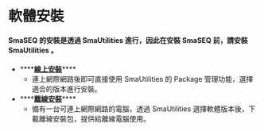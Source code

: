# 軟體安裝

#### SmaSEQ 的安裝是透過 SmaUtilities 進行，因此在安裝 SmaSEQ 前，請安裝 SmaUtilities 。

* \*\*\*\*[**線上安裝**](https://smasoft.gitbook.io/smaseq-manual/jing-pei-zhi/an/xian-shang-an-zhuang)\*\*\*\*
  * 連上網際網路後即可直接使用 SmaUtilities 的 Package 管理功能，選擇適合的版本進行安裝。
* \*\*\*\*[**離線安裝**](https://smasoft.gitbook.io/smaseq-manual/jing-pei-zhi/an/li-xian-an-zhuang)\*\*\*\*
  * 備有一台可連上網際網路的電腦，透過 SmaUtilities 選擇軟體版本後，下載離線安裝包，提供給離線電腦使用。



